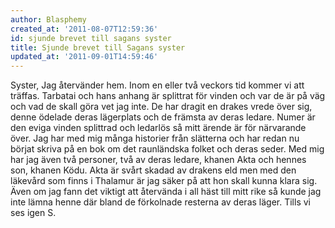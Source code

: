 ```yaml
---
author: Blasphemy
created_at: '2011-08-07T12:59:36'
id: sjunde brevet till sagans syster
title: Sjunde brevet till Sagans syster
updated_at: '2011-09-01T14:59:46'
---
```

Syster, Jag återvänder hem. Inom en eller två veckors tid kommer vi att träffas. Tarbatai och hans anhang är splittrat för vinden och var de är på väg och vad de skall göra vet jag inte. De har dragit en drakes vrede över sig, denne ödelade deras lägerplats och de främsta av deras ledare. Numer är den eviga vinden splittrad och ledarlös så mitt ärende är för närvarande över. Jag har med mig många historier från slätterna och har redan nu börjat skriva på en bok om det raunländska folket och deras seder. Med mig har jag även två personer, två av deras ledare, khanen Akta och hennes son, khanen Ködu. Akta är svårt skadad av drakens eld men med den läkevård som finns i Thalamur är jag säker på att hon skall kunna klara sig. Även om jag fann det viktigt att återvända i all häst till mitt rike så kunde jag inte lämna henne där bland de förkolnade resterna av deras läger. Tills vi ses igen S.
